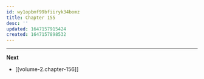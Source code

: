 ```yaml
---
id: wy1opbmf99bfiiryk34bomz
title: Chapter 155
desc: ''
updated: 1647157915424
created: 1647157898532
---
```




____

**Next**
* [[volume-2.chapter-156]]